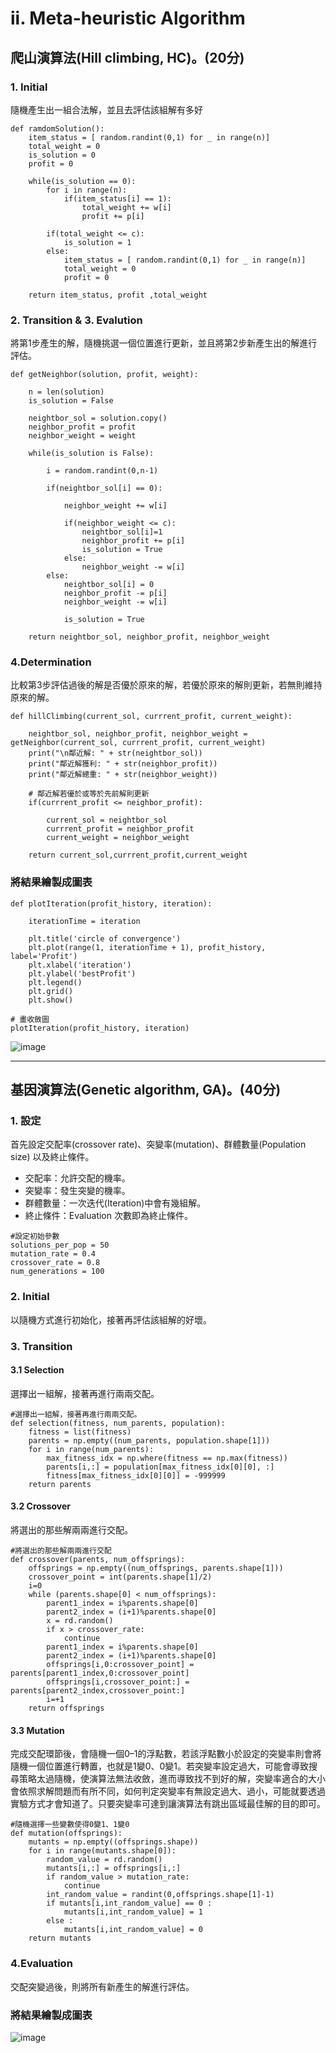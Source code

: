 # ii. Meta-heuristic Algorithm
## 爬山演算法(Hill climbing, HC)。(20分)
### 1. Initial
隨機產生出一組合法解，並且去評估該組解有多好
```
def ramdomSolution():
    item_status = [ random.randint(0,1) for _ in range(n)]
    total_weight = 0
    is_solution = 0
    profit = 0

    while(is_solution == 0):
        for i in range(n):
            if(item_status[i] == 1):
                total_weight += w[i]
                profit += p[i]

        if(total_weight <= c):
            is_solution = 1
        else: 
            item_status = [ random.randint(0,1) for _ in range(n)]
            total_weight = 0
            profit = 0
            
    return item_status, profit ,total_weight
```
### 2. Transition & 3. Evalution
將第1步產生的解，隨機挑選一個位置進行更新，並且將第2步新產生出的解進行評估。
```
def getNeighbor(solution, profit, weight):
    
    n = len(solution)
    is_solution = False
    
    neightbor_sol = solution.copy()
    neighbor_profit = profit
    neighbor_weight = weight

    while(is_solution is False):
        
        i = random.randint(0,n-1)

        if(neightbor_sol[i] == 0):
            
            neighbor_weight += w[i]

            if(neighbor_weight <= c):
                neightbor_sol[i]=1
                neighbor_profit += p[i]
                is_solution = True
            else:
                neighbor_weight -= w[i]
        else: 
            neightbor_sol[i] = 0
            neighbor_profit -= p[i]
            neighbor_weight -= w[i]
            
            is_solution = True
 
    return neightbor_sol, neighbor_profit, neighbor_weight
```
### 4.Determination

比較第3步評估過後的解是否優於原來的解，若優於原來的解則更新，若無則維持原來的解。
```
def hillClimbing(current_sol, currrent_profit, current_weight):
    
    neightbor_sol, neighbor_profit, neighbor_weight = getNeighbor(current_sol, currrent_profit, current_weight)
    print("\n鄰近解: " + str(neightbor_sol))
    print("鄰近解獲利: " + str(neighbor_profit))
    print("鄰近解總重: " + str(neighbor_weight))

    # 鄰近解若優於或等於先前解則更新
    if(currrent_profit <= neighbor_profit):

        current_sol = neightbor_sol
        currrent_profit = neighbor_profit
        current_weight = neighbor_weight
    
    return current_sol,currrent_profit,current_weight
```
### 將結果繪製成圖表
```
def plotIteration(profit_history, iteration):
    
    iterationTime = iteration

    plt.title('circle of convergence')
    plt.plot(range(1, iterationTime + 1), profit_history, label='Profit')
    plt.xlabel('iteration')
    plt.ylabel('bestProfit')
    plt.legend()
    plt.grid()
    plt.show()
    
# 畫收斂圖
plotIteration(profit_history, iteration)
```
![image](https://hackmd.io/_uploads/BycYmSJ1A.png)

---
## 基因演算法(Genetic algorithm, GA)。(40分) 
### 1. 設定
首先設定交配率(crossover rate)、突變率(mutation)、群體數量(Population size) 以及終止條件。

* 交配率：允許交配的機率。
* 突變率：發生突變的機率。
* 群體數量：一次迭代(Iteration)中會有幾組解。
* 終止條件：Evaluation 次數即為終止條件。
```
#設定初始參數
solutions_per_pop = 50
mutation_rate = 0.4
crossover_rate = 0.8
num_generations = 100
```
### 2. Initial

以隨機方式進行初始化，接著再評估該組解的好壞。

### 3. Transition
#### 3.1 Selection

選擇出一組解，接著再進行兩兩交配。
```
#選擇出一組解，接著再進行兩兩交配。
def selection(fitness, num_parents, population):
    fitness = list(fitness)
    parents = np.empty((num_parents, population.shape[1]))
    for i in range(num_parents):
        max_fitness_idx = np.where(fitness == np.max(fitness))
        parents[i,:] = population[max_fitness_idx[0][0], :]
        fitness[max_fitness_idx[0][0]] = -999999
    return parents
```

#### 3.2 Crossover

將選出的那些解兩兩進行交配。
```
#將選出的那些解兩兩進行交配
def crossover(parents, num_offsprings):
    offsprings = np.empty((num_offsprings, parents.shape[1]))
    crossover_point = int(parents.shape[1]/2)
    i=0
    while (parents.shape[0] < num_offsprings):
        parent1_index = i%parents.shape[0]
        parent2_index = (i+1)%parents.shape[0]
        x = rd.random()
        if x > crossover_rate:
            continue
        parent1_index = i%parents.shape[0]
        parent2_index = (i+1)%parents.shape[0]
        offsprings[i,0:crossover_point] = parents[parent1_index,0:crossover_point]
        offsprings[i,crossover_point:] = parents[parent2_index,crossover_point:]
        i=+1
    return offsprings  
```

#### 3.3 Mutation

完成交配環節後，會隨機一個0–1的浮點數，若該浮點數小於設定的突變率則會將隨機一個位置進行轉置，也就是1變0、0變1。若突變率設定過大，可能會導致搜尋策略太過隨機，使演算法無法收斂，進而導致找不到好的解，突變率適合的大小會依照求解問題而有所不同，如何判定突變率有無設定過大、過小，可能就要透過實驗方式才會知道了。只要突變率可達到讓演算法有跳出區域最佳解的目的即可。
```
#隨機選擇一些變數使得0變1、1變0
def mutation(offsprings):
    mutants = np.empty((offsprings.shape))
    for i in range(mutants.shape[0]):
        random_value = rd.random()
        mutants[i,:] = offsprings[i,:]
        if random_value > mutation_rate:
            continue
        int_random_value = randint(0,offsprings.shape[1]-1)    
        if mutants[i,int_random_value] == 0 :
            mutants[i,int_random_value] = 1
        else :
            mutants[i,int_random_value] = 0
    return mutants 
```

### 4.Evaluation

交配突變過後，則將所有新產生的解進行評估。
### 將結果繪製成圖表
![image](https://hackmd.io/_uploads/SJC-Z-gJR.png)
